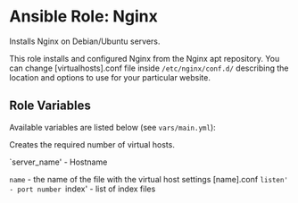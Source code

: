 # Ansible Role: Nginx

Installs Nginx on Debian/Ubuntu servers.

This role installs and configured Nginx from the Nginx apt repository. You can change [virtualhosts].conf file inside `/etc/nginx/conf.d/` describing the location and options to use for your particular website.

## Role Variables

Available variables are listed below (see `vars/main.yml`):


Creates the required number of virtual hosts.

`server_name' - Hostname

`name` - the name of the file with the virtual host settings [name].conf
`listen' - port number
`index' - list of index files
